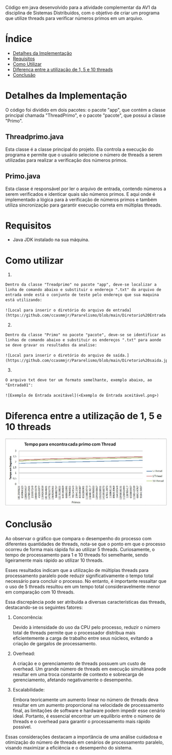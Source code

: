Código em java desenvolvido para a atividade complementar da AV1 da disciplina de Sistemas Distribuídos, com o objetivo de criar um programa que utilize threads para verificar números primos em um arquivo.

# Índice
- [Detalhes da Implementação](#detalhes-da-implementação)
- [Requisitos](#requisitos)
- [Como Utilizar](#como-utilizar)
- [Diferenca entre a utilização de 1, 5 e 10 threads](#diferenca-entre-a-utilização-de-1-5-e-10-threads)
- [Conclusão](#conclusão)

# Detalhes da Implementação
O código foi dividido em dois pacotes: o pacote "app", que contém a classe principal chamada "ThreadPrimo", e o pacote "pacote", que possui a classe "Primo".

## Threadprimo.java

Esta classe é a classe principal do projeto. Ela controla a execução do programa e permite que o usuário selecione o número de threads a serem utilizadas para realizar a verificação dos números primos.

## Primo.java

Esta classe é responsável por ler o arquivo de entrada, contendo números a serem verificados e identicar quais são números primos. E aqui onde é implementado a lógica para à verificação de números primos e também utiliza sincronização para garantir execução correta em múltiplas threads.

# Requisitos

- Java JDK instalado na sua máquina.

# Como utilizar

1. 
    
    Dentro da classe "Treadprimo" no pacote "app", deve-se localizar a linha de comando abaixo e substituir o endereço ".txt" do arquivo de entrada onde está o conjunto de teste pelo endereço que sua maquina está utilizando:
    
    ![Local para inserir o diretório do arquivo de entrada](https://github.com/ccasmmjr/Pararelismo/blob/main/Diretorio%20Entrada.jpeg)

2. 
    
    Dentro da classe "Primo" no pacote "pacote", deve-se se identificar as linhas de comando abaixo e substituir os endereços ".txt" para aonde se deve gravar os resultados da analise:
    
    ![Local para inserir o diretório do arquivo de saída.](https://github.com/ccasmmjr/Pararelismo/blob/main/Diretorio%20saida.jpeg)

3. 
    
    O arquivo txt deve ter um formato semelhante, exemplo abaixo, ao "Entrada01":
    
    ![Exemplo de Entrada aceitável](<Exemplo de Entrada aceitável.png>)


# Diferenca entre a utilização de 1, 5 e 10 threads
![Gráfico de comparação](https://github.com/ccasmmjr/Pararelismo/blob/main/Grafico.jpeg)

# Conclusão

Ao observar o gráfico que compara o desempenho do processo com diferentes quantidades de threads, nota-se que o ponto em que o processo ocorreu de forma mais rápida foi ao utilizar 5 threads. Curiosamente, o tempo de processamento para 1 e 10 threads foi semelhante, sendo ligeiramente mais rápido ao utilizar 10 threads.

Esses resultados indicam que a utilização de múltiplas threads para processamento paralelo pode reduzir significativamente o tempo total necessário para concluir o processo. No entanto, é importante ressaltar que o uso de 5 threads resultou em um tempo total consideravelmente menor em comparação com 10 threads.

Essa discrepância pode ser atribuída a diversas características das threads, destacando-se os seguintes fatores:

1. Concorrência:
    
    Devido à intensidade do uso da CPU pelo processo, reduzir o número total de threads permite que o processador distribua mais eficientemente a carga de trabalho entre seus núcleos, evitando a criação de gargalos de processamento.
    

2. Overhead:
    
    A criação e o gerenciamento de threads possuem um custo de overhead. Um grande número de threads em execução simultânea pode resultar em uma troca constante de contexto e sobrecarga de gerenciamento, afetando negativamente o desempenho.
    
3. Escalabilidade:
    
    Embora teoricamente um aumento linear no número de threads deva resultar em um aumento proporcional na velocidade de processamento final, as limitações de software e hardware podem impedir esse cenário ideal. Portanto, é essencial encontrar um equilíbrio entre o número de threads e o overhead para garantir o processamento mais rápido possível.
    

Essas considerações destacam a importância de uma análise cuidadosa e otimização do número de threads em cenários de processamento paralelo, visando maximizar a eficiência e o desempenho do sistema.

